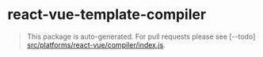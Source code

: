 # react-vue-template-compiler

> This package is auto-generated. For pull requests please see [--todo] [src/platforms/react-vue/compiler/index.js]().
